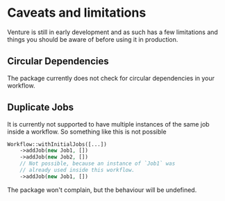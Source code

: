 # Caveats and limitations

Venture is still in early development and as such has a few limitations and things you should be aware of before using it in production.

## Circular Dependencies

The package currently does not check for circular dependencies in your workflow.

## Duplicate Jobs

It is currently not supported to have multiple instances of the same job inside a workflow. So something like this is not possible

```php
Workflow::withInitialJobs([...])
    ->addJob(new Job1, [])
    ->addJob(new Job2, [])
    // Not possible, because an instance of `Job1` was
    // already used inside this workflow.
    ->addJob(new Job1, [])
```

The package won't complain, but the behaviour will be undefined.
